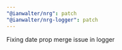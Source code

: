 ```yaml
---
"@ianwalter/nrg": patch
"@ianwalter/nrg-logger": patch
---
```


Fixing date prop merge issue in logger
